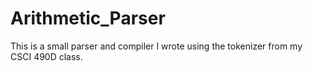# Arithmetic_Parser

This is a small parser and compiler I wrote using the tokenizer from my CSCI 490D class.
